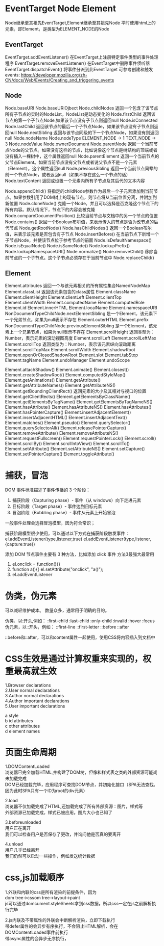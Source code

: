 # EventTarget Node Element

Node继承至其祖先EventTarget,Element继承至其祖先Node
平时使用html上的元素，即Element，是类型为ELEMENT_NODE的Node

## EventTarget
EventTarget.addEventListener() 在EventTarget上注册特定事件类型的事件处理程序
EventTarget.removeEventListener() 在EventTarget中删除事件侦听器
EventTarget.dispatchEvent() 将事件分派到此EventTarget
可参考创建和触发events:
https://developer.mozilla.org/zh-CN/docs/Web/Events/Creating_and_triggering_events

## Node
Node.baseURI
Node.baseURIOjbect
Node.childNodes 返回一个包含了该节点所有子节点的实时的NodeList。NodeList是动态变化的
Node.firstChild 返回该节点的第一个子节点Node,如果该节点没有子节点则返回null
Node.isConnected 
Node.lastChild 返回该节点的最后一个子节点Node，如果该节点没有子节点则返回null
Node.nextSibling 返回与该节点同级的下一个节点Node，如果没有则返回null
Node.nodeName
Node.nodeType ELEMENT_NODE -> 1 TEXT_NODE -> 3
Node.nodeValue
Node.ownerDocument
Node.parentNode 返回一个当前节点Node的父节点。如果没有这样的节点，比如说像这个节点是树结构的顶端或者没有插入一棵树中，这个属性返回null
Node.parentElement 返回一个当前节点的父节点Element。如果当前节点没有父节点或者说父节点不是一个元素（Element），这个属性返回null
Node.previousSibling 返回一个当前节点同辈的前一个节点Node，或者返回null（如果不存在这么一个节点的话）
Node.textContent 返回或设置一个元素内所有子节点及其后代的文本内容

Node.appendChild() 将指定的childNode参数作为最后一个子元素添加到当前节点。如果参数引用了DOM树上的现有节点，则节点将从当前位置分离，并附加到新位置
Node.cloneNode() 克隆一个Node，并且可以选择是否克隆这个节点下的所有内容。默认情况下，节点下的内容会被克隆
Node.compareDocumentPosition() 比较当前节点与文档中的另一个节点的位置
Node.contains() 返回一个Boolean布尔值，来表示传入的节点是否为改节点的后代节点
Node.getRootNode() 
Node.hasChildNodes() 返回一个Boolean布尔值，来表示该元素是否包含有子节点
Node.insertBefore() 在当前节点下新增一个子节点Node，并使该节点位于参考节点的前面
Node.isDefaultNamespace()
Node.isEqualNode()
Node.isSameNode()
Node.lookupPrefix()
Node.lookupNamespaceURI()
Node.normalize()
Node.removeChild() 移除当前节点的一个子节点。这个子节点必须存在于当前节点中
Node.replaceChild()

## Element
Element.attributes 返回一个与该元素相关的所有属性集合NamedNodeMap
Element.classList 返回该元素包含的class属性
Element.className
Element.clientHeight
Element.clientLeft
Element.clientTop
Element.clientWidth
Element.computedName
Element.computedRole
Element.id
Element.innerHTML
Element.localName
Element.namespaceURI
NonDocumentTypeChildNode.nextElementSibling 是一个Element，该元素下一个兄弟节点，如果为null表示不存在
Element.outerHTML
Element.prefix
NonDocumentTypeChildNode.previousElementSibling 是一个Element，该元素上一个兄弟节点，如果为null表示不存在
Element.scrollHeight 返回类型为：Number，表示元素的滚动视图高度
Element.scrollLeft
Element.scrollLeftMax
Element.scrollTop 返回类型为：Number，表示该元素纵向滚动距离
Element.scrollTopMax
Element.scrollWidth
Element.shadowRoot
Element.openOrClosedShadowRoot
Element.slot
Element.tabStop
Element.tagName
Element.undoManager
Element.undoScope

Element.attachShadow()
Element.animate()
Element.closest()
Element.createShadowRoot()
Element.computedStyleMap()
Element.getAnimations()
Element.getAttribute()
Element.getAttributeNames()
Element.getAttributeNS()
Element.getBoundingClientRect() 返回元素的大小及其相对与视口的位置
Element.getClientRects()
Element.getElementsByClassName()
Element.getElementsByTagName()
Element.getElementsByTagNameNS()
Element.hasAttribute()
Element.hasAttributeNS()
Element.hasAttributes()
Element.hasPointerCapture()
Element.insertAdjacentElement()
Element.insertAdjacentHTML()
Element.insertAdjacentText()
Element.matches()
Element.pseudo()
Element.querySelector()
Element.querySelectorAll()
Element.releasePointerCapture()
Element.removeAttribute()
Element.removeAttributeNS()
Element.requestFullscreen()
Element.requestPointerLock()
Element.scroll()
Element.scrollBy()
Element.scrollIntoView()
Element.scrollTo()
Element.setAttribute()
Element.setAttributeNS()
Element.setCapture()
Element.setPointerCapture()
Element.toggleAttribute()

# 捕获，冒泡

DOM 事件标准描述了事件传播的 3 个阶段：

1. 捕获阶段（Capturing phase）- 事件（从 windows）向下走进元素
2. 目标阶段（Target phase）- 事件达到目标元素
3. 冒泡阶段（Bubbling phase）- 事件从元素上开始冒泡

一般事件处理会选择冒泡模型，因为符合常识；

捕获阶段模型很少使用，可以通过以下方式在捕获阶段触发事件：
el.addEventListener(type,listener,true)
el.addEventListener(type,listener,{capture:true})

添加 DOM 节点事件主要有 3 种方法，比如添加 click 事件
方法3最强大最常用

1. el.onclick = function(){}
2. function a(){}
   el.setAttribute("onclick", "a()");
3. el.addEventListener


# 伪类，伪元素

可以减轻维护成本。
数量众多，通常用于明确的目的。

伪类，以:开头,例如：
:first-child
:last-child
:only-child
:invalid
:hover
:focus
伪元素，以::开头，例如：
::first-line
::first-letter
::before
::after

::before和::after，可以和content属性一起使用，使用CSS将内容插入到文档中


# CSS生效是通过计算权重来实现的，权重最高就生效

1.Browser declarations  
2.User normal declarations  
3.Author normal declarations  
4.Author important declarations  
5.User important declarations  

a style  
b id attributes  
c other attributes  
d element names

# 页面生命周期
1.DOMContentLoaded  
浏览器已完全加载HTML,并构建了DOM树，但像<img>和样式表之类的外部资源可能尚未加载完成  
DOM已经加载完毕，应用程序可查找DOM节点，并初始化接口（SPA无法查找，因为此时SPA只有一个ID为root的div元素）  

2.load  
浏览器不仅加载完成了HTML,还加载完成了所有外部资源：图片，样式等  
外部资源已加载完成，样式已被应用，图片大小也已知了  

3.beforeunloaded  
用户正在离开  
我们可以检查用户是否保存了更改，并询问他是否真的要离开  

4.unload  
用户几乎已经离开  
我们仍然可以启动一些操作，例如发送统计数据  

# css,js加载顺序

1.外联和内联的css是所有渲染的前提条件，因为  
dom tree->cssom tree->layout->paint  
js可以通过domcument.styleSheets拿到css数据，所以css一定在js之前解析执行完毕  

2.js内联及不带属性的外联会中断解析渲染，立即下载执行  
带defer属性的会异步有序执行，不会阻止HTML解析，会在DOMContentLoaded事件前执行  
带async属性的会异步无序执行，    